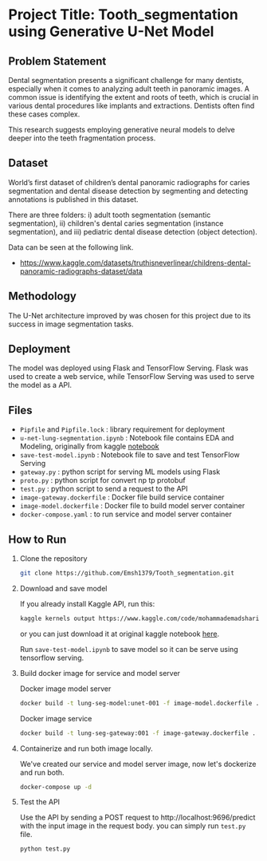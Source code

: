 # Project Title: Tooth_segmentation using Generative U-Net Model
## Problem Statement
Dental segmentation presents a significant challenge for many dentists, especially when it comes to analyzing adult teeth in panoramic images. A common issue is identifying the extent and roots of teeth, which is crucial in various dental procedures like implants and extractions. Dentists often find these cases complex.

This research suggests employing generative neural models to delve deeper into the teeth fragmentation process.
## Dataset
World’s first dataset of children’s dental panoramic radiographs for caries segmentation and dental disease detection by segmenting and detecting annotations is published in this dataset.

There are three folders: i) adult tooth segmentation (semantic segmentation), ii) children's dental caries segmentation (instance segmentation), and iii) pediatric dental disease detection (object detection).

Data can be seen at the following link.
* https://www.kaggle.com/datasets/truthisneverlinear/childrens-dental-panoramic-radiographs-dataset/data

## Methodology
The U-Net architecture improved by was chosen for this project due to its success in image segmentation tasks.

## Deployment
The model was deployed using Flask and TensorFlow Serving. Flask was used to create a web service, while TensorFlow Serving was used to serve the model as a API.

## Files
* `Pipfile` and `Pipfile.lock` : library requirement for deployment
* `u-net-lung-segmentation.ipynb` : Notebook file contains EDA and Modeling, originally from kaggle [notebook](https://www.kaggle.com/code/mohammademadsharifi/tooth-segmentation)
* `save-test-model.ipynb` : Notebook file to save and test TensorFlow Serving
* `gateway.py` : python script for serving ML models using Flask
* `proto.py` : python script for convert np tp protobuf
* `test.py` : python script to send a request to the API
* `image-gateway.dockerfile` : Docker file build service container
* `image-model.dockerfile` : Docker file to build model server container
* `docker-compose.yaml` : to run service and model server container

## How to Run
1. Clone the repository
    ```bash
    git clone https://github.com/Emsh1379/Tooth_segmentation.git
    ```
2. Download and save model

    If you already install Kaggle API, run this:
    ```bash
    kaggle kernels output https://www.kaggle.com/code/mohammademadsharifi/tooth-segmentation -p /path/to/dest
    ```
    or you can just download it at original kaggle notebook [here](https://www.kaggle.com/code/mohammademadsharifi/tooth-segmentation/notebook).

    Run `save-test-model.ipynb` to save model so it can be serve using tensorflow serving.
3. Build docker image for service and model server

    Docker image model server
    ```bash
    docker build -t lung-seg-model:unet-001 -f image-model.dockerfile .
    ```
    Docker image service
    ```bash
    docker build -t lung-seg-gateway:001 -f image-gateway.dockerfile .
    ```
4. Containerize and run both image locally.

    We've created our service and model server image, now let's dockerize and run both.
    ```bash
    docker-compose up -d
    ```
5. Test the API

    Use the API by sending a POST request to http://localhost:9696/predict with the input image in the request body. you can simply run `test.py` file.
    ```bash
    python test.py
    ```
